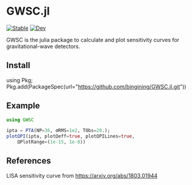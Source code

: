 # GWSC.jl

[![Stable](https://img.shields.io/badge/docs-stable-blue.svg)](https://bingining.github.io/GWSC.jl/stable)
[![Dev](https://img.shields.io/badge/docs-dev-blue.svg)](https://bingining.github.io/GWSC.jl/dev)

GWSC is the julia package to calculate and plot sensitivity curves for gravitational-wave detectors.

## Install
using Pkg;
Pkg.add(PackageSpec(url="https://github.com/bingining/GWSC.jl.git"))

## Example

```julia
using GWSC

ipta = PTA(NP=36, σRMS=1e2, TObs=20.);
plotΩPI(ipta, plotΩeff=true, plotΩPILines=true, 
    ΩPlotRange=(1e-15, 1e-8))
```
## References

LISA sensitivity curve from https://arxiv.org/abs/1803.01944

